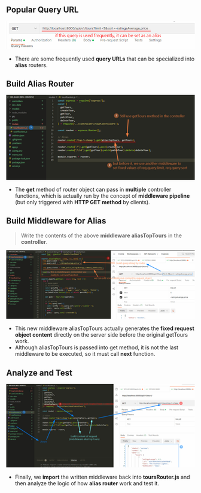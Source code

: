 ## **Popular Query URL**

![Alt popular query URL](pic/bandicam%202022-11-11%2009-12-24-908.jpg)

- There are some frequently used **query URLs** that can be specialized into **alias** routers.

## **Build Alias Router**

![Alt pass middleware into get](pic/bandicam%202022-11-11%2009-20-00-666.jpg)

- The **get** method of router object can pass in **multiple** controller functions, which is actually run by the concept of **middleware pipeline** (but only triggered with **HTTP GET method** by clients).

## **Build Middleware for Alias**

> Write the contents of the above **middleware aliasTopTours** in the **controller**.

![Alt build middleware](pic/bandicam%202022-11-11%2009-29-55-301.jpg)

- This new middleware aliasTopTours actually generates the **fixed request object content** directly on the server side before the original getTours work.
- Although aliasTopTours is passed into get method, it is not the last middleware to be executed, so it must call **next** function.

## **Analyze and Test**

![Alt import middleware into tourRouters.js](pic/bandicam%202022-11-11%2009-38-25-286.jpg)

- Finally, we **import** the written middleware back into **toursRouter.js** and then analyze the logic of how **alias router** work and test it.
